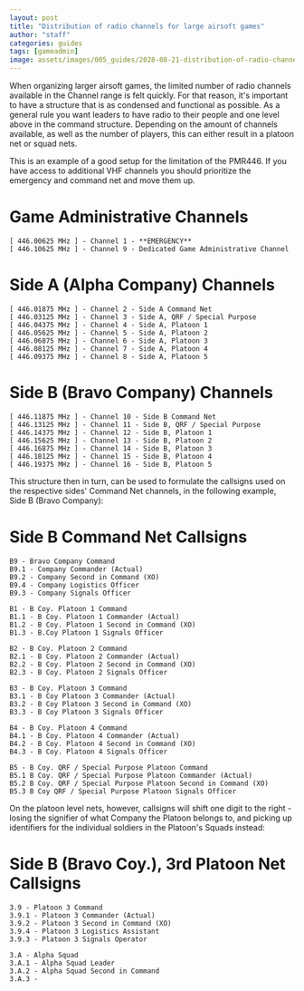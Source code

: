 ```yaml
---
layout: post
title: "Distribution of radio channels for large airsoft games"
author: "staff"
categories: guides
tags: [gameadmin]
image: assets/images/005_guides/2028-08-21-distribution-of-radio-channels-for-large-games/channeldistribution.png
---
```


When organizing larger airsoft games, the limited number of radio channels available in the Channel range is felt quickly.
For that reason, it's important to have a structure that is as condensed and functional as possible.
As a general rule you want leaders to have radio to their people and one level above in the command structure. Depending on the amount of channels available, as well as the number of players, this can either result in a platoon net or squad nets.

This is an example of a good setup for the limitation of the PMR446.
If you have access to additional VHF channels you should prioritize the emergency and command net and move them up. 


# Game Administrative Channels #

```
[ 446.00625 MHz ] - Channel 1 - **EMERGENCY** 
[ 446.10625 MHz ] - Channel 9 - Dedicated Game Administrative Channel
```

# Side A (Alpha Company) Channels #

```
[ 446.01875 MHz ] - Channel 2 - Side A Command Net
[ 446.03125 MHz ] - Channel 3 - Side A, QRF / Special Purpose
[ 446.04375 MHz ] - Channel 4 - Side A, Platoon 1
[ 446.05625 MHz ] - Channel 5 - Side A, Platoon 2
[ 446.06875 MHz ] - Channel 6 - Side A, Platoon 3
[ 446.08125 MHz ] - Channel 7 - Side A, Platoon 4
[ 446.09375 MHz ] - Channel 8 - Side A, Platoon 5
```

# Side B (Bravo Company) Channels #

```
[ 446.11875 MHz ] - Channel 10 - Side B Command Net
[ 446.13125 MHz ] - Channel 11 - Side B, QRF / Special Purpose
[ 446.14375 MHz ] - Channel 12 - Side B, Platoon 1
[ 446.15625 MHz ] - Channel 13 - Side B, Platoon 2
[ 446.16875 MHz ] - Channel 14 - Side B, Platoon 3
[ 446.18125 MHz ] - Channel 15 - Side B, Platoon 4
[ 446.19375 MHz ] - Channel 16 - Side B, Platoon 5
```


This structure then in turn, can be used to formulate the callsigns used on the respective sides' Command Net channels, in the following example, Side B (Bravo Company): 



# Side B Command Net Callsigns #

```
B9 - Bravo Company Command
B9.1 - Company Commander (Actual)
B9.2 - Company Second in Command (XO)
B9.4 - Company Logistics Officer
B9.3 - Company Signals Officer

B1 - B Coy. Platoon 1 Command
B1.1 - B Coy. Platoon 1 Commander (Actual)
B1.2 - B Coy. Platoon 1 Second in Command (XO)
B1.3 - B.Coy Platoon 1 Signals Officer

B2 - B Coy. Platoon 2 Command
B2.1 - B Coy. Platoon 2 Commander (Actual)
B2.2 - B Coy. Platoon 2 Second in Command (XO)
B2.3 - B Coy. Platoon 2 Signals Officer

B3 - B Coy. Platoon 3 Command
B3.1 - B Coy Platoon 3 Commander (Actual)
B3.2 - B Coy Platoon 3 Second in Command (XO)
B3.3 - B Coy Platoon 3 Signals Officer

B4 - B Coy. Platoon 4 Command
B4.1 - B Coy. Platoon 4 Commander (Actual)
B4.2 - B Coy. Platoon 4 Second in Command (XO)
B4.3 - B Coy. Platoon 4 Signals Officer

B5 - B Coy. QRF / Special Purpose Platoon Command
B5.1 B Coy. QRF / Special Purpose Platoon Commander (Actual)
B5.2 B Coy. QRF / Special Purpose Platoon Second in Command (XO)
B5.3 B Coy QRF / Special Purpose Platoon Signals Officer
```

On the platoon level nets, however, callsigns will shift one digit to the right - losing the signifier of what Company the Platoon belongs to, and picking up identifiers for the individual soldiers in the Platoon's Squads instead: 


# Side B (Bravo Coy.), 3rd Platoon Net Callsigns #

```
3.9 - Platoon 3 Command
3.9.1 - Platoon 3 Commander (Actual)
3.9.2 - Platoon 3 Second in Command (XO)
3.9.4 - Platoon 3 Logistics Assistant
3.9.3 - Platoon 3 Signals Operator

3.A - Alpha Squad
3.A.1 - Alpha Squad Leader
3.A.2 - Alpha Squad Second in Command
3.A.3 - 
```
